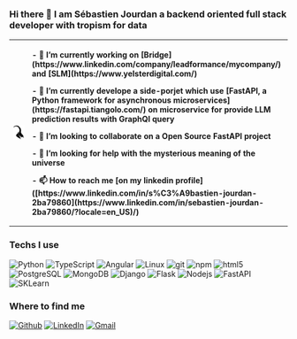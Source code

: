 ### Hi there 👋 I am Sébastien Jourdan a backend oriented full stack developer with tropism for data 
<table  style="border: 0px solid transparent">
    <th>
        <img src="https://github.com/sebajou/sebajou/blob/main/img/bouquetin_alpha.png" alt="Seb bouquetin" style="margin-right: 20px"/>
    </th>
    <th align="left">
        <p>- 🔭 I’m currently working on [Bridge](https://www.linkedin.com/company/leadformance/mycompany/) and [SLM](https://www.yelsterdigital.com/) </p>
        <p>- 🌱 I’m currently develope a side-porjet which use [FastAPI, a Python framework for asynchronous microservices](https://fastapi.tiangolo.com/) on microservice for provide LLM prediction results with GraphQl query</p>
        <p>- 👯 I’m looking to collaborate on a Open Source FastAPI project</p>
        <p>- 🤔 I’m looking for help with the mysterious meaning of the universe</p>
        <p>- 📫 How to reach me [on my linkedin profile]([https://www.linkedin.com/in/s%C3%A9bastien-jourdan-2ba79860](https://www.linkedin.com/in/sebastien-jourdan-2ba79860/?locale=en_US)/)</p>
    </th>
    <th>
    <img src="https://github.com/sebajou/sebajou/blob/main/img/photo_Seb.jpg" alt="Sébastien Jourdan" style="margin-right: 20px"/>
    </th>
</table>

<h3>Techs I use</h3>
<p>

  <img alt="Python" src="https://img.shields.io/badge/Python-3776AB?style=flat-square&logo=python&logoColor=white" />
  <img alt="TypeScript" src="https://img.shields.io/badge/-TypeScript-007ACC?style=flat-square&logo=typescript&logoColor=white" />
  <img alt="Angular" src="https://img.shields.io/badge/Angular-DD0031?style=flat-square&logo=angular&logoColor=white" />
  <img alt="Linux" src="https://img.shields.io/badge/Ubuntu-E95420?style=flat-square&logo=ubuntu&logoColor=white" />
  <img alt="git" src="https://img.shields.io/badge/-Git-F05032?style=flat-square&logo=git&logoColor=white" />
  <img alt="npm" src="https://img.shields.io/badge/-NPM-CB3837?style=flat-square&logo=npm&logoColor=white" />
  <img alt="html5" src="https://img.shields.io/badge/-HTML5-E34F26?style=flat-square&logo=html5&logoColor=white" />
  <img alt="PostgreSQL" src="https://img.shields.io/badge/-PostgreSQL-13aa52?style=flat-square&logo=postgresql&logoColor=white" />
  <img alt="MongoDB" src="https://img.shields.io/badge/MongoDB-316192?style=flat-square&logo=mongodb&logoColor=white" />
  <img alt="Django" src="https://img.shields.io/badge/Django-092E20?style=flat-square&logo=django&logoColor=white" />
  <img alt="Flask" src="https://img.shields.io/badge/Flask-000000?style=flat-square&logo=flask&logoColor=white" />
  <img alt="Nodejs" src="https://img.shields.io/badge/-Nodejs-43853d?style=flat-square&logo=Node.js&logoColor=white" />
  <img alt="FastAPI" src="https://img.shields.io/badge/FastAPI-009688?style=for-the-badge&logo=FastAPI&logoColor=white" /> 
  <img alt="SKLearn" src="https://github.com/scikit-learn/scikit-learn/blob/main/doc/logos/scikit-learn-logo-thumb.png" />  
</p>

  <h3>Where to find me</h3>
<p>
    <a href="https://github.com/sebajou" target="_blank">
    <img alt="Github" src="https://img.shields.io/badge/GitHub-%2312100E.svg?&style=for-the-badge&logo=Github&logoColor=white" /></a> 
    <a href="https://www.linkedin.com/in/sebastien-jourdan-2ba79860/?locale=en_US)/" target="_blank">
    <img alt="LinkedIn" src="https://img.shields.io/badge/linkedin-%230077B5.svg?&style=for-the-badge&logo=linkedin&logoColor=white" /></a>
    <a href="mailto:sebastien.p.jourdan@gmail.com" target="_blank">
    <img alt="Gmail" src="https://img.shields.io/badge/Gmail-D14836?&style=for-the-badge&logo=gmail&logoColor=white" /></a>
</p>

